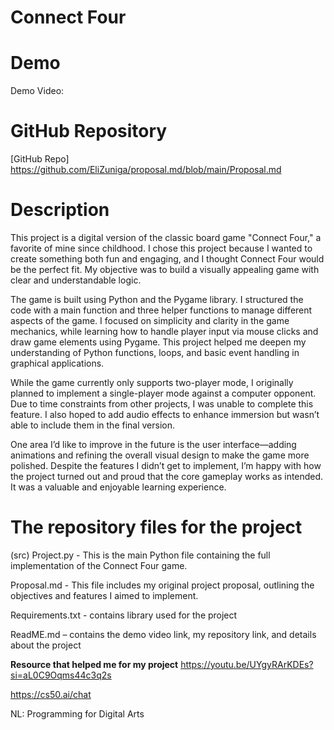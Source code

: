 # **Connect Four**

# **Demo**
  Demo Video:

# **GitHub Repository**
[GitHub Repo] https://github.com/EliZuniga/proposal.md/blob/main/Proposal.md
# Description
This project is a digital version of the classic board game "Connect Four," a favorite of mine since childhood. I chose this project because I wanted to create something both fun and engaging, and I thought Connect Four would be the perfect fit. My objective was to build a visually appealing game with clear and understandable logic.

The game is built using Python and the Pygame library. I structured the code with a main function and three helper functions to manage different aspects of the game. I focused on simplicity and clarity in the game mechanics, while learning how to handle player input via mouse clicks and draw game elements using Pygame. This project helped me deepen my understanding of Python functions, loops, and basic event handling in graphical applications.

While the game currently only supports two-player mode, I originally planned to implement a single-player mode against a computer opponent. Due to time constraints from other projects, I was unable to complete this feature. I also hoped to add audio effects to enhance immersion but wasn’t able to include them in the final version.

One area I’d like to improve in the future is the user interface—adding animations and refining the overall visual design to make the game more polished. Despite the features I didn’t get to implement, I’m happy with how the project turned out and proud that the core gameplay works as intended. It was a valuable and enjoyable learning experience.

# **The repository files for the project**
(src) Project.py - This is the main Python file containing the full implementation of the Connect Four game.

Proposal.md - This file includes my original project proposal, outlining the objectives and features I aimed to implement.

Requirements.txt - contains library used for the project 

ReadME.md – contains the demo video link, my repository link, and details about the project 

**Resource that helped me for my project**
https://youtu.be/UYgyRArKDEs?si=aL0C9Oqms44c3q2s

https://cs50.ai/chat

NL: Programming for Digital Arts


